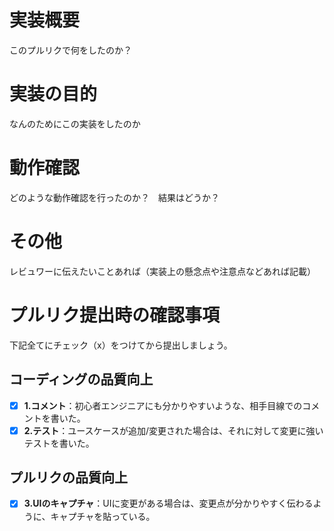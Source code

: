 # 実装概要
このプルリクで何をしたのか？

# 実装の目的
なんのためにこの実装をしたのか

# 動作確認
どのような動作確認を行ったのか？　結果はどうか？

# その他
レビュワーに伝えたいことあれば（実装上の懸念点や注意点などあれば記載）

# プルリク提出時の確認事項
下記全てにチェック（x）をつけてから提出しましょう。
## コーディングの品質向上
- [x] **1.コメント**：初心者エンジニアにも分かりやすいような、相手目線でのコメントを書いた。
- [x] **2.テスト**：ユースケースが追加/変更された場合は、それに対して変更に強いテストを書いた。
## プルリクの品質向上
- [x] **3.UIのキャプチャ**：UIに変更がある場合は、変更点が分かりやすく伝わるように、キャプチャを貼っている。
